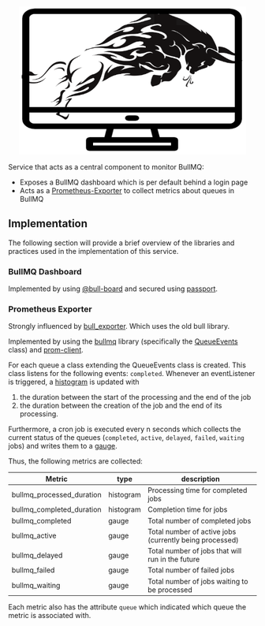 <div align="center">
    <img width="460" height="300" src="./media/bullmq-monitor.png">
</div>

Service that acts as a central component to monitor BullMQ:

- Exposes a BullMQ dashboard which is per default behind a login page
- Acts as a [Prometheus-Exporter](https://prometheus.io/docs/instrumenting/exporters/) to collect metrics about queues in BullMQ

## Implementation

The following section will provide a brief overview of the libraries and practices used in the implementation of this service.


### BullMQ Dashboard

Implemented by using [@bull-board](https://github.com/felixmosh/bull-board) and secured using [passport](https://www.passportjs.org/).


### Prometheus Exporter

Strongly influenced by [bull_exporter](https://github.com/UpHabit/bull_exporter). Which uses the old bull library.

Implemented by using the [bullmq](https://docs.bullmq.io/) library (specifically the [QueueEvents](https://docs.bullmq.io/guide/events) class) and [prom-client](https://github.com/siimon/prom-client).

For each queue a class extending the QueueEvents class is created. This class listens for the following events: `completed`. Whenever an eventListener is triggered, a [histogram](https://prometheus.io/docs/concepts/metric_types/#histogram) is updated with

1. the duration between the start of the processing and the end of the job
2. the duration between the creation of the job and the end of its processing.

Furthermore, a cron job is executed every n seconds which collects the current status of the queues (`completed`, `active`, `delayed`, `failed`, `waiting` jobs) and writes them to a [gauge](https://prometheus.io/docs/concepts/metric_types/#gauge).

Thus, the following metrics are collected:

| Metric                    | type      | description |
|---------------------------|-----------|-------------|
| bullmq_processed_duration | histogram | Processing time for completed jobs                      |
| bullmq_completed_duration | histogram | Completion time for jobs                                |
| bullmq_completed          | gauge     | Total number of completed jobs                          |
| bullmq_active             | gauge     | Total number of active jobs (currently being processed) |
| bullmq_delayed            | gauge     | Total number of jobs that will run in the future        |
| bullmq_failed             | gauge     | Total number of failed jobs                             |
| bullmq_waiting            | gauge     | Total number of jobs waiting to be processed            |

Each metric also has the attribute `queue` which indicated which queue the metric is associated with.